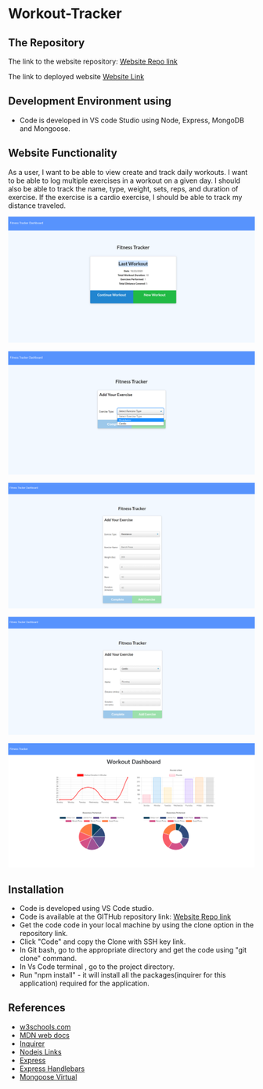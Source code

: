 # Workout-Tracker

## The Repository

The link to the website repository: [Website Repo link](https://github.com/NavdeepDP/Workout-Tracker)

The link to deployed website [Website Link](https://workout-app-new.herokuapp.com/)


## Development Environment using 
- Code is developed in VS code Studio using   Node, Express, MongoDB  and Mongoose.

## Website Functionality

As a user, 
I want to be able to view create and track daily workouts. 
I want to be able to log multiple exercises in a workout on a given day. 
I should also be able to track the name, type, weight, sets, reps, and duration of exercise. 
If the exercise is a cardio exercise, I should be able to track my distance traveled.



![Readme Image](./public/assets/images/fitness-tracker.png)


![Readme Image](./public/assets/images/fitness-tracker-2.png)

![Readme Image](./public/assets/images/fitness-tracker-3.png)

![Readme Image](./public/assets/images/fitness-tracker-4.png)

![Readme Image](./public/assets/images/fitness-tracker-5.png)



## Installation

- Code is developed using VS Code studio.
- Code is available at the GITHub repository link: [Website Repo link](https://github.com/NavdeepDP/Workout-Tracker)
- Get the code code in your local machine by using the clone option in the repository link.
- Click "Code" and copy the Clone with SSH key link.
- In Git bash, go to the appropriate directory and get the code using "git clone" command.
- In Vs Code terminal , go to the project directory.
- Run "npm install" - it will install all the packages(inquirer for this application) required for the application.  

## References

- [w3schools.com](https://www.w3schools.com/)
- [MDN web docs](https://developer.mozilla.org/en-US/docs/Web/JavaScript)
- [Inquirer](https://www.npmjs.com/package/inquirer#methods)
- [Nodejs Links](https://nodejs.org/dist/latest-v12.x/docs/api/index.html)
- [Express](https://expressjs.com/en/5x/api.html)
- [Express Handlebars](https://www.npmjs.com/package/express-handlebars)
- [Mongoose Virtual](https://mongoosejs.com/docs/tutorials/virtuals.html)